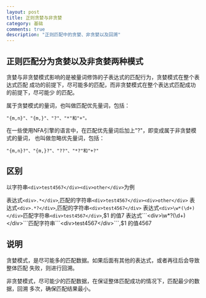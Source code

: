 ```yaml
---
layout: post
title: 正则贪婪与非贪婪
category: 基础
comments: true
description: "正则匹配中的贪婪、非贪婪以及回溯"
---
```


## 正则匹配分为贪婪以及非贪婪两种模式
贪婪与非贪婪模式影响的是被量词修饰的子表达式的匹配行为，贪婪模式在整个表达式匹配
成功的前提下，尽可能多的匹配，而非贪婪模式在整个表达式匹配成功的前提下，尽可能少
的匹配。


属于贪婪模式的量词，也叫做匹配优先量词，包括：
```
"{m,n}"、"{m,}"、"?"、"*"和"+"。
```
在一些使用NFA引擎的语言中，在匹配优先量词后加上"?"，即变成属于非贪婪模式的量词，
也叫做忽略优先量词，包括：
```
"{m,n}?"、"{m,}?"、"??"、"*?"和"+?"
```

## 区别

以字符串```<div>test4567</div><div>other</div>```为例

表达式```<div>.*</div>```,匹配的字符串```<div>test4567</div><div>other</div>```
表达式```<div>.*?</div>```,匹配的字符串```<div>test4567</div>```
表达式```<div>\w*(\d+)</div>```匹配字符串```<div>test4567</div>```,$1 的值7
表达式```<div>\w*?(\d+)</div>```匹配字符串```<div>test4567</div>```,$1 的值4567

## 说明

贪婪模式，是尽可能多的匹配数据。如果后面有其他的表达式，或者再往后会导致整体匹配
失败，则进行回溯。

非贪婪模式，尽可能少的匹配数据，在保证整体匹配成功的情况下，匹配最少的数据，回溯
多次，确保匹配结果最小。
